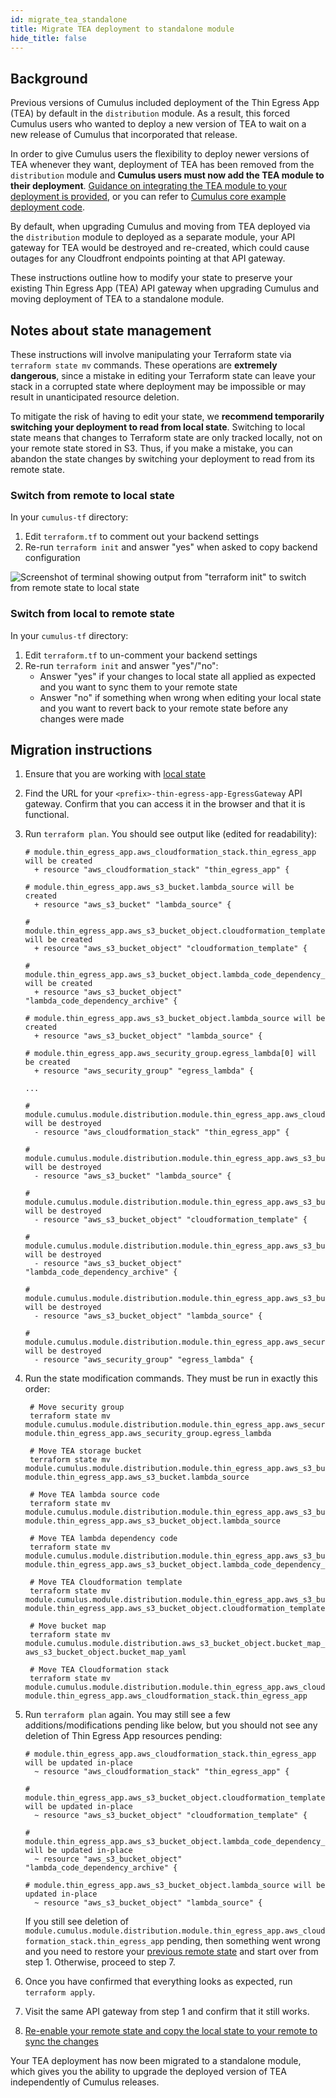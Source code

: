 ```yaml
---
id: migrate_tea_standalone
title: Migrate TEA deployment to standalone module
hide_title: false
---
```


## Background

Previous versions of Cumulus included deployment of the Thin Egress App (TEA) by default in the `distribution` module. As a result, this forced Cumulus users who wanted to deploy a new version of TEA to wait on a new release of Cumulus that incorporated that release.

In order to give Cumulus users the flexibility to deploy newer versions of TEA whenever they want, deployment of TEA has been removed from the `distribution` module and **Cumulus users must now add the TEA module to their deployment**. [Guidance on integrating the TEA module to your deployment is provided](deployment/thin-egress-app.md), or you can refer to [Cumulus core example deployment code](https://github.com/nasa/cumulus/blob/master/example/cumulus-tf/main.tf).

By default, when upgrading Cumulus and moving from TEA deployed via the `distribution` module to deployed as a separate module, your API gateway for TEA would be destroyed and re-created, which could cause outages for any Cloudfront endpoints pointing at that API gateway.

These instructions outline how to modify your state to preserve your existing Thin Egress App (TEA) API gateway when upgrading Cumulus and moving deployment of TEA to a standalone module.

## Notes about state management

These instructions will involve manipulating your Terraform state via `terraform state mv` commands. These operations are **extremely dangerous**, since a mistake in editing your Terraform state can leave your stack in a corrupted state where deployment may be impossible or may result in unanticipated resource deletion.

To mitigate the risk of having to edit your state, we **recommend temporarily switching your deployment to read from local state**. Switching to local state means that changes to Terraform state are only tracked locally, not on your remote state stored in S3. Thus, if you make a mistake, you can abandon the state changes by switching your deployment to read from its remote state.

### Switch from remote to local state

In your `cumulus-tf` directory:

1. Edit `terraform.tf` to comment out your backend settings
2. Re-run `terraform init` and answer "yes" when asked to copy backend configuration

![Screenshot of terminal showing output from "terraform init" to switch from remote state to local state](assets/switch-to-local-state.png)

### Switch from local to remote state

In your `cumulus-tf` directory:

1. Edit `terraform.tf` to un-comment your backend settings
2. Re-run `terraform init` and answer "yes"/"no":
   - Answer "yes" if your changes to local state all applied as expected and you want to sync them to your remote state
   - Answer "no" if something when wrong when editing your local state and you want to revert back to your remote state before any changes were made

## Migration instructions

1. Ensure that you are working with [local state](#switch-from-remote-to-local-state)
2. Find the URL for your `<prefix>-thin-egress-app-EgressGateway` API gateway. Confirm that you can access it in the browser and that it is functional.
3. Run `terraform plan`. You should see output like (edited for readability):

    ```shell
    # module.thin_egress_app.aws_cloudformation_stack.thin_egress_app will be created
      + resource "aws_cloudformation_stack" "thin_egress_app" {

    # module.thin_egress_app.aws_s3_bucket.lambda_source will be created
      + resource "aws_s3_bucket" "lambda_source" {

    # module.thin_egress_app.aws_s3_bucket_object.cloudformation_template will be created
      + resource "aws_s3_bucket_object" "cloudformation_template" {

    # module.thin_egress_app.aws_s3_bucket_object.lambda_code_dependency_archive will be created
      + resource "aws_s3_bucket_object" "lambda_code_dependency_archive" {

    # module.thin_egress_app.aws_s3_bucket_object.lambda_source will be created
      + resource "aws_s3_bucket_object" "lambda_source" {

    # module.thin_egress_app.aws_security_group.egress_lambda[0] will be created
      + resource "aws_security_group" "egress_lambda" {

    ...

    # module.cumulus.module.distribution.module.thin_egress_app.aws_cloudformation_stack.thin_egress_app will be destroyed
      - resource "aws_cloudformation_stack" "thin_egress_app" {

    # module.cumulus.module.distribution.module.thin_egress_app.aws_s3_bucket.lambda_source will be destroyed
      - resource "aws_s3_bucket" "lambda_source" {

    # module.cumulus.module.distribution.module.thin_egress_app.aws_s3_bucket_object.cloudformation_template will be destroyed
      - resource "aws_s3_bucket_object" "cloudformation_template" {

    # module.cumulus.module.distribution.module.thin_egress_app.aws_s3_bucket_object.lambda_code_dependency_archive will be destroyed
      - resource "aws_s3_bucket_object" "lambda_code_dependency_archive" {

    # module.cumulus.module.distribution.module.thin_egress_app.aws_s3_bucket_object.lambda_source will be destroyed
      - resource "aws_s3_bucket_object" "lambda_source" {

    # module.cumulus.module.distribution.module.thin_egress_app.aws_security_group.egress_lambda[0] will be destroyed
      - resource "aws_security_group" "egress_lambda" {
    ```

4. Run the state modification commands. They must be run in exactly this order:

   ```shell
    # Move security group
    terraform state mv module.cumulus.module.distribution.module.thin_egress_app.aws_security_group.egress_lambda module.thin_egress_app.aws_security_group.egress_lambda

    # Move TEA storage bucket
    terraform state mv module.cumulus.module.distribution.module.thin_egress_app.aws_s3_bucket.lambda_source module.thin_egress_app.aws_s3_bucket.lambda_source

    # Move TEA lambda source code
    terraform state mv module.cumulus.module.distribution.module.thin_egress_app.aws_s3_bucket_object.lambda_source module.thin_egress_app.aws_s3_bucket_object.lambda_source

    # Move TEA lambda dependency code
    terraform state mv module.cumulus.module.distribution.module.thin_egress_app.aws_s3_bucket_object.lambda_code_dependency_archive module.thin_egress_app.aws_s3_bucket_object.lambda_code_dependency_archive

    # Move TEA Cloudformation template
    terraform state mv module.cumulus.module.distribution.module.thin_egress_app.aws_s3_bucket_object.cloudformation_template module.thin_egress_app.aws_s3_bucket_object.cloudformation_template

    # Move bucket map
    terraform state mv module.cumulus.module.distribution.aws_s3_bucket_object.bucket_map_yaml[0] aws_s3_bucket_object.bucket_map_yaml

    # Move TEA Cloudformation stack
    terraform state mv module.cumulus.module.distribution.module.thin_egress_app.aws_cloudformation_stack.thin_egress_app module.thin_egress_app.aws_cloudformation_stack.thin_egress_app
   ```

5. Run `terraform plan` again. You may still see a few additions/modifications pending like below, but you should not see any deletion of Thin Egress App resources pending:

    ```shell
    # module.thin_egress_app.aws_cloudformation_stack.thin_egress_app will be updated in-place
      ~ resource "aws_cloudformation_stack" "thin_egress_app" {

    # module.thin_egress_app.aws_s3_bucket_object.cloudformation_template will be updated in-place
      ~ resource "aws_s3_bucket_object" "cloudformation_template" {

    # module.thin_egress_app.aws_s3_bucket_object.lambda_code_dependency_archive will be updated in-place
      ~ resource "aws_s3_bucket_object" "lambda_code_dependency_archive" {

    # module.thin_egress_app.aws_s3_bucket_object.lambda_source will be updated in-place
      ~ resource "aws_s3_bucket_object" "lambda_source" {
    ```

    If you still see deletion of `module.cumulus.module.distribution.module.thin_egress_app.aws_cloudformation_stack.thin_egress_app` pending, then something went wrong and you need to restore your [previous remote state](#switch-from-local-to-remote-state) and start over from step 1. Otherwise, proceed to step 7.

6. Once you have confirmed that everything looks as expected, run `terraform apply`.
7. Visit the same API gateway from step 1 and confirm that it still works.
8. [Re-enable your remote state and copy the local state to your remote to sync the changes](#switch-from-local-to-remote-state)

Your TEA deployment has now been migrated to a standalone module, which gives you the ability to upgrade the deployed version of TEA independently of Cumulus releases.
